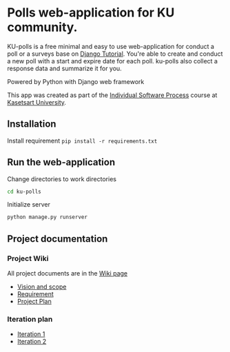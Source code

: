 # Polls web-application for KU community.

KU-polls is a free minimal and easy to use web-application for conduct a poll or a surveys base on [Django Tutorial](https://docs.djangoproject.com/en/5.1/intro/tutorial01/). You're able to create and conduct a new poll with a start and expire date for each poll. ku-polls also collect a response data and summarize it for you.

Powered by Python with Django web framework

This app was created as part of the [Individual Software Process](
https://cpske.github.io/ISP) course at [Kasetsart University](https://www.ku.ac.th).

## Installation
Install requirement
```pip install -r requirements.txt```

## Run the web-application
Change directories to work directories
```bash
cd ku-polls
```
Initialize server
```bash
python manage.py runserver
```

## Project documentation

### Project Wiki
All project documents are in the  [Wiki page](../../wiki/Home)
* [Vision and scope](../../wiki/Vision-and-Scope)
* [Requirement](../../wiki/Requirement)
* [Project Plan](../../wiki/Vision-and-Scope)

### Iteration plan
* [Iteration 1](../../wiki/iteration1-plan)
* [Iteration 2](../../wiki/iteration2-plan)
